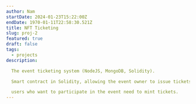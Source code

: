 ```yaml
---
author: Nam
startDate: 2024-01-23T15:22:00Z
endDate: 1970-01-11T22:58:30.521Z
title: NFT Ticketing
slug: proj-2
featured: true
draft: false
tags:
  - projects
description:

  The event ticketing system (NodeJS, MongoDB, Solidity).

  Smart contract in Solidity, allowing the event owner to issue tickets and 

  users who want to participate in the event need to mint tickets.
---
```

